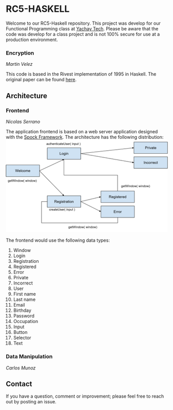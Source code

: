 # RC5-HASKELL
Welcome to our RC5-Haskell repository. This project was develop for our Functional Programming class at [Yachay Tech](https://www.yachaytech.edu.ec/). Please be aware that the code was develop for a class project and is not 100% secure for use at a production environment.

### Encryption
*Martin Velez*

This code is based in the Rivest implementation of 1995 in Haskell. The original paper can be found [here](Rivest1995_Chapter_TheRC5EncryptionAlgorithm.pdf).

## Architecture
### Frontend
*Nicolas Serrano*

The application frontend is based on a web server application designed with the [Spock Framework](https://www.spock.li/). The architecture has the following distribution:
![Frontend-Architecture](/images/frontend_architecture.png)

The frontend would use the following data types:
1. Window
  1. Login
  2. Registration
  3. Registered
  4. Error
  5. Private
  6. Incorrect
2. User
  1. First name
  2. Last name
  3. Email
  4. Birthday
  5. Password
  6. Occupation
3. Input
  1. Button
  2. Selector
  3. Text


### Data Manipulation
*Carlos Munoz*
## Contact
If you have a question, comment or improvement; please feel free to reach out by posting an issue.
